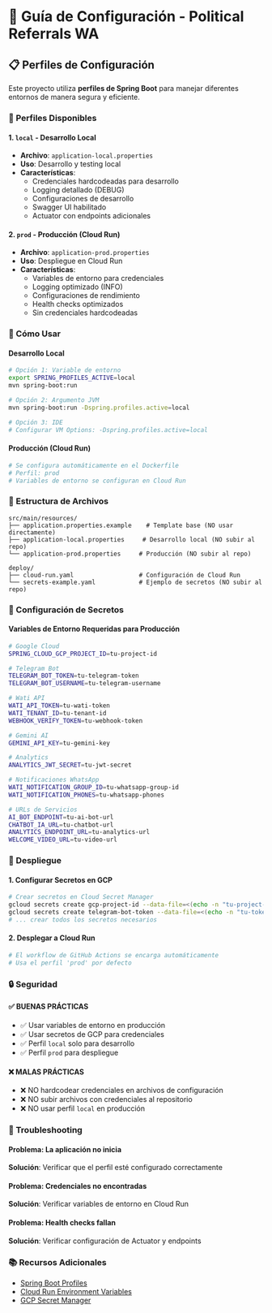 # 🚀 Guía de Configuración - Political Referrals WA

## 📋 Perfiles de Configuración

Este proyecto utiliza **perfiles de Spring Boot** para manejar diferentes entornos de manera segura y eficiente.

### 🔧 Perfiles Disponibles

#### 1. **`local` - Desarrollo Local**
- **Archivo**: `application-local.properties`
- **Uso**: Desarrollo y testing local
- **Características**:
  - Credenciales hardcodeadas para desarrollo
  - Logging detallado (DEBUG)
  - Configuraciones de desarrollo
  - Swagger UI habilitado
  - Actuator con endpoints adicionales

#### 2. **`prod` - Producción (Cloud Run)**
- **Archivo**: `application-prod.properties`
- **Uso**: Despliegue en Cloud Run
- **Características**:
  - Variables de entorno para credenciales
  - Logging optimizado (INFO)
  - Configuraciones de rendimiento
  - Health checks optimizados
  - Sin credenciales hardcodeadas

### 🚀 Cómo Usar

#### **Desarrollo Local**
```bash
# Opción 1: Variable de entorno
export SPRING_PROFILES_ACTIVE=local
mvn spring-boot:run

# Opción 2: Argumento JVM
mvn spring-boot:run -Dspring.profiles.active=local

# Opción 3: IDE
# Configurar VM Options: -Dspring.profiles.active=local
```

#### **Producción (Cloud Run)**
```bash
# Se configura automáticamente en el Dockerfile
# Perfil: prod
# Variables de entorno se configuran en Cloud Run
```

### 📁 Estructura de Archivos

```
src/main/resources/
├── application.properties.example    # Template base (NO usar directamente)
├── application-local.properties     # Desarrollo local (NO subir al repo)
└── application-prod.properties     # Producción (NO subir al repo)

deploy/
├── cloud-run.yaml                  # Configuración de Cloud Run
└── secrets-example.yaml            # Ejemplo de secretos (NO subir al repo)
```

### 🔐 Configuración de Secretos

#### **Variables de Entorno Requeridas para Producción**

```bash
# Google Cloud
SPRING_CLOUD_GCP_PROJECT_ID=tu-project-id

# Telegram Bot
TELEGRAM_BOT_TOKEN=tu-telegram-token
TELEGRAM_BOT_USERNAME=tu-telegram-username

# Wati API
WATI_API_TOKEN=tu-wati-token
WATI_TENANT_ID=tu-tenant-id
WEBHOOK_VERIFY_TOKEN=tu-webhook-token

# Gemini AI
GEMINI_API_KEY=tu-gemini-key

# Analytics
ANALYTICS_JWT_SECRET=tu-jwt-secret

# Notificaciones WhatsApp
WATI_NOTIFICATION_GROUP_ID=tu-whatsapp-group-id
WATI_NOTIFICATION_PHONES=tu-whatsapp-phones

# URLs de Servicios
AI_BOT_ENDPOINT=tu-ai-bot-url
CHATBOT_IA_URL=tu-chatbot-url
ANALYTICS_ENDPOINT_URL=tu-analytics-url
WELCOME_VIDEO_URL=tu-video-url
```

### 🚀 Despliegue

#### **1. Configurar Secretos en GCP**
```bash
# Crear secretos en Cloud Secret Manager
gcloud secrets create gcp-project-id --data-file=<(echo -n "tu-project-id")
gcloud secrets create telegram-bot-token --data-file=<(echo -n "tu-token")
# ... crear todos los secretos necesarios
```

#### **2. Desplegar a Cloud Run**
```bash
# El workflow de GitHub Actions se encarga automáticamente
# Usa el perfil 'prod' por defecto
```

### 🔒 Seguridad

#### **✅ BUENAS PRÁCTICAS**
- ✅ Usar variables de entorno en producción
- ✅ Usar secretos de GCP para credenciales
- ✅ Perfil `local` solo para desarrollo
- ✅ Perfil `prod` para despliegue

#### **❌ MALAS PRÁCTICAS**
- ❌ NO hardcodear credenciales en archivos de configuración
- ❌ NO subir archivos con credenciales al repositorio
- ❌ NO usar perfil `local` en producción

### 🐛 Troubleshooting

#### **Problema**: La aplicación no inicia
**Solución**: Verificar que el perfil esté configurado correctamente

#### **Problema**: Credenciales no encontradas
**Solución**: Verificar variables de entorno en Cloud Run

#### **Problema**: Health checks fallan
**Solución**: Verificar configuración de Actuator y endpoints

### 📚 Recursos Adicionales

- [Spring Boot Profiles](https://docs.spring.io/spring-boot/docs/current/reference/html/features.html#features.profiles)
- [Cloud Run Environment Variables](https://cloud.google.com/run/docs/configuring/environment-variables)
- [GCP Secret Manager](https://cloud.google.com/secret-manager)

